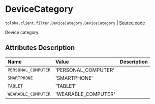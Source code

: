 # DeviceCategory
`toloka.client.filter.DeviceCategory.DeviceCategory` | [Source code](https://github.com/Toloka/toloka-kit/blob/v0.1.26/src/client/filter.py#L430)

Device сategory.

## Attributes Description

| Name | Value | Description |
| :------| :-----------| :----------| 
`PERSONAL_COMPUTER`|'PERSONAL_COMPUTER'|<p></p>
`SMARTPHONE`|'SMARTPHONE'|<p></p>
`TABLET`|'TABLET'|<p></p>
`WEARABLE_COMPUTER`|'WEARABLE_COMPUTER'|<p></p>
